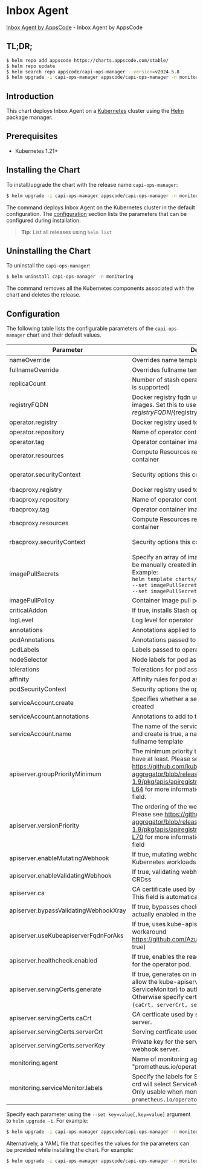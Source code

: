 # Inbox Agent

[Inbox Agent by AppsCode](https://github.com/ops-center/capi-ops-manager) - Inbox Agent by AppsCode

## TL;DR;

```bash
$ helm repo add appscode https://charts.appscode.com/stable/
$ helm repo update
$ helm search repo appscode/capi-ops-manager --version=v2024.5.8
$ helm upgrade -i capi-ops-manager appscode/capi-ops-manager -n monitoring --create-namespace --version=v2024.5.8
```

## Introduction

This chart deploys Inbox Agent on a [Kubernetes](http://kubernetes.io) cluster using the [Helm](https://helm.sh) package manager.

## Prerequisites

- Kubernetes 1.21+

## Installing the Chart

To install/upgrade the chart with the release name `capi-ops-manager`:

```bash
$ helm upgrade -i capi-ops-manager appscode/capi-ops-manager -n monitoring --create-namespace --version=v2024.5.8
```

The command deploys Inbox Agent on the Kubernetes cluster in the default configuration. The [configuration](#configuration) section lists the parameters that can be configured during installation.

> **Tip**: List all releases using `helm list`

## Uninstalling the Chart

To uninstall the `capi-ops-manager`:

```bash
$ helm uninstall capi-ops-manager -n monitoring
```

The command removes all the Kubernetes components associated with the chart and deletes the release.

## Configuration

The following table lists the configurable parameters of the `capi-ops-manager` chart and their default values.

|               Parameter               |                                                                                                                    Description                                                                                                                    |                                                                                            Default                                                                                             |
|---------------------------------------|---------------------------------------------------------------------------------------------------------------------------------------------------------------------------------------------------------------------------------------------------|------------------------------------------------------------------------------------------------------------------------------------------------------------------------------------------------|
| nameOverride                          | Overrides name template                                                                                                                                                                                                                           | <code>""</code>                                                                                                                                                                                |
| fullnameOverride                      | Overrides fullname template                                                                                                                                                                                                                       | <code>""</code>                                                                                                                                                                                |
| replicaCount                          | Number of stash operator replicas to create (only 1 is supported)                                                                                                                                                                                 | <code>1</code>                                                                                                                                                                                 |
| registryFQDN                          | Docker registry fqdn used to pull Stash related images. Set this to use docker registry hosted at ${registryFQDN}/${registry}/${image}                                                                                                            | <code>ghcr.io</code>                                                                                                                                                                           |
| operator.registry                     | Docker registry used to pull operator image                                                                                                                                                                                                       | <code>appscode</code>                                                                                                                                                                          |
| operator.repository                   | Name of operator container image                                                                                                                                                                                                                  | <code>capi-ops-manager</code>                                                                                                                                                                  |
| operator.tag                          | Operator container image tag                                                                                                                                                                                                                      | <code>""</code>                                                                                                                                                                                |
| operator.resources                    | Compute Resources required by the operator container                                                                                                                                                                                              | <code>{"requests":{"cpu":"100m"}}</code>                                                                                                                                                       |
| operator.securityContext              | Security options this container should run with                                                                                                                                                                                                   | <code>{"allowPrivilegeEscalation":false,"capabilities":{"drop":["ALL"]},"readOnlyRootFilesystem":true,"runAsNonRoot":true,"runAsUser":65534,"seccompProfile":{"type":"RuntimeDefault"}}</code> |
| rbacproxy.registry                    | Docker registry used to pull operator image                                                                                                                                                                                                       | <code>appscode</code>                                                                                                                                                                          |
| rbacproxy.repository                  | Name of operator container image                                                                                                                                                                                                                  | <code>kube-rbac-proxy</code>                                                                                                                                                                   |
| rbacproxy.tag                         | Operator container image tag                                                                                                                                                                                                                      | <code>v0.11.0</code>                                                                                                                                                                           |
| rbacproxy.resources                   | Compute Resources required by the operator container                                                                                                                                                                                              | <code>{"requests":{"cpu":"100m"}}</code>                                                                                                                                                       |
| rbacproxy.securityContext             | Security options this container should run with                                                                                                                                                                                                   | <code>{"allowPrivilegeEscalation":false,"capabilities":{"drop":["ALL"]},"readOnlyRootFilesystem":true,"runAsNonRoot":true,"runAsUser":65534,"seccompProfile":{"type":"RuntimeDefault"}}</code> |
| imagePullSecrets                      | Specify an array of imagePullSecrets. Secrets must be manually created in the namespace. <br> Example: <br> `helm template charts/stash \` <br> `--set imagePullSecrets[0].name=sec0 \` <br> `--set imagePullSecrets[1].name=sec1`                | <code>[]</code>                                                                                                                                                                                |
| imagePullPolicy                       | Container image pull policy                                                                                                                                                                                                                       | <code>IfNotPresent</code>                                                                                                                                                                      |
| criticalAddon                         | If true, installs Stash operator as critical addon                                                                                                                                                                                                | <code>false</code>                                                                                                                                                                             |
| logLevel                              | Log level for operator                                                                                                                                                                                                                            | <code>3</code>                                                                                                                                                                                 |
| annotations                           | Annotations applied to operator deployment                                                                                                                                                                                                        | <code>{}</code>                                                                                                                                                                                |
| podAnnotations                        | Annotations passed to operator pod(s).                                                                                                                                                                                                            | <code>{}</code>                                                                                                                                                                                |
| podLabels                             | Labels passed to operator pod(s)                                                                                                                                                                                                                  | <code>{}</code>                                                                                                                                                                                |
| nodeSelector                          | Node labels for pod assignment                                                                                                                                                                                                                    | <code>{"kubernetes.io/os":"linux"}</code>                                                                                                                                                      |
| tolerations                           | Tolerations for pod assignment                                                                                                                                                                                                                    | <code>[]</code>                                                                                                                                                                                |
| affinity                              | Affinity rules for pod assignment                                                                                                                                                                                                                 | <code>{}</code>                                                                                                                                                                                |
| podSecurityContext                    | Security options the operator pod should run with.                                                                                                                                                                                                | <code>{"fsGroup":65535}</code>                                                                                                                                                                 |
| serviceAccount.create                 | Specifies whether a service account should be created                                                                                                                                                                                             | <code>true</code>                                                                                                                                                                              |
| serviceAccount.annotations            | Annotations to add to the service account                                                                                                                                                                                                         | <code>{}</code>                                                                                                                                                                                |
| serviceAccount.name                   | The name of the service account to use. If not set and create is true, a name is generated using the fullname template                                                                                                                            | <code></code>                                                                                                                                                                                  |
| apiserver.groupPriorityMinimum        | The minimum priority the webhook api group should have at least. Please see https://github.com/kubernetes/kube-aggregator/blob/release-1.9/pkg/apis/apiregistration/v1beta1/types.go#L58-L64 for more information on proper values of this field. | <code>10000</code>                                                                                                                                                                             |
| apiserver.versionPriority             | The ordering of the webhook api inside of the group. Please see https://github.com/kubernetes/kube-aggregator/blob/release-1.9/pkg/apis/apiregistration/v1beta1/types.go#L66-L70 for more information on proper values of this field              | <code>15</code>                                                                                                                                                                                |
| apiserver.enableMutatingWebhook       | If true, mutating webhook is configured for Kubernetes workloads                                                                                                                                                                                  | <code>false</code>                                                                                                                                                                             |
| apiserver.enableValidatingWebhook     | If true, validating webhook is configured for Stash CRDss                                                                                                                                                                                         | <code>false</code>                                                                                                                                                                             |
| apiserver.ca                          | CA certificate used by the Kubernetes api server. This field is automatically assigned by the operator.                                                                                                                                           | <code>not-ca-cert</code>                                                                                                                                                                       |
| apiserver.bypassValidatingWebhookXray | If true, bypasses checks that validating webhook is actually enabled in the Kubernetes cluster.                                                                                                                                                   | <code>false</code>                                                                                                                                                                             |
| apiserver.useKubeapiserverFqdnForAks  | If true, uses kube-apiserver FQDN for AKS cluster to workaround https://github.com/Azure/AKS/issues/522 (default true)                                                                                                                            | <code>true</code>                                                                                                                                                                              |
| apiserver.healthcheck.enabled         | If true, enables the readiness and liveliness probes for the operator pod.                                                                                                                                                                        | <code>false</code>                                                                                                                                                                             |
| apiserver.servingCerts.generate       | If true, generates on install/upgrade the certs that allow the kube-apiserver (and potentially ServiceMonitor) to authenticate operators pods. Otherwise specify certs in `apiserver.servingCerts.{caCrt, serverCrt, serverKey}`.                 | <code>true</code>                                                                                                                                                                              |
| apiserver.servingCerts.caCrt          | CA certficate used by serving certificate of webhook server.                                                                                                                                                                                      | <code>""</code>                                                                                                                                                                                |
| apiserver.servingCerts.serverCrt      | Serving certficate used by webhook server.                                                                                                                                                                                                        | <code>""</code>                                                                                                                                                                                |
| apiserver.servingCerts.serverKey      | Private key for the serving certificate used by webhook server.                                                                                                                                                                                   | <code>""</code>                                                                                                                                                                                |
| monitoring.agent                      | Name of monitoring agent (either "prometheus.io/operator" or "prometheus.io/builtin")                                                                                                                                                             | <code>"none"</code>                                                                                                                                                                            |
| monitoring.serviceMonitor.labels      | Specify the labels for ServiceMonitor. Prometheus crd will select ServiceMonitor using these labels. Only usable when monitoring agent is `prometheus.io/operator`.                                                                               | <code>{}</code>                                                                                                                                                                                |


Specify each parameter using the `--set key=value[,key=value]` argument to `helm upgrade -i`. For example:

```bash
$ helm upgrade -i capi-ops-manager appscode/capi-ops-manager -n monitoring --create-namespace --version=v2024.5.8 --set replicaCount=1
```

Alternatively, a YAML file that specifies the values for the parameters can be provided while
installing the chart. For example:

```bash
$ helm upgrade -i capi-ops-manager appscode/capi-ops-manager -n monitoring --create-namespace --version=v2024.5.8 --values values.yaml
```

